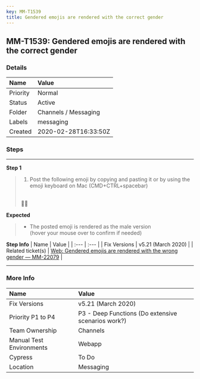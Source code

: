 ```yaml
---
key: MM-T1539
title: Gendered emojis are rendered with the correct gender
---
```


## MM-T1539: Gendered emojis are rendered with the correct gender

### Details

| Name     | Value                |
| :------- | :------------------- |
| Priority | Normal               |
| Status   | Active               |
| Folder   | Channels / Messaging |
| Labels   | messaging            |
| Created  | 2020-02-28T16:33:50Z |

### Steps

<hr/>

**Step 1**

> <article><ol><li>Post the following emoji by copying and pasting it or by using the emoji keyboard on Mac (CMD+CTRL+spacebar)</li></ol><br>🙆‍♂️</article>

**Expected**

> <article><ul><li>The posted emoji is rendered as the male version<br>(hover your mouse over to confirm if needed)</li></ul></article>

**Step Info**
| Name | Value |
| :--- | :--- |
| Fix Versions | v5.21 (March 2020) |
| Related ticket(s) | <a href="https://mattermost.atlassian.net/browse/MM-22079">Web: Gendered emojis are rendered with the wrong gender — MM-22079</a> |

<hr/>

### More Info

| Name                     | Value                                              |
| :----------------------- | :------------------------------------------------- |
| Fix Versions             | v5.21 (March 2020)                                 |
| Priority P1 to P4        | P3 - Deep Functions (Do extensive scenarios work?) |
| Team Ownership           | Channels                                           |
| Manual Test Environments | Webapp                                             |
| Cypress                  | To Do                                              |
| Location                 | Messaging                                          |
